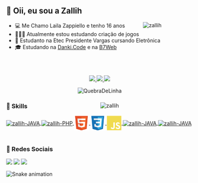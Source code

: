 ## 💜 Oii, eu sou a Zallih

<div>
<img align="right" alt="zallih" width="135" src="https://cdn.discordapp.com/attachments/1109120423297294356/1115676832709234715/download20230602132208.png">
  
- 💻 Me Chamo Laila Zappiello e tenho 16 anos <br>
- 👩🏽‍💻 Atualmente estou estudando criação de jogos <br>
- 📖 Estudanto na Etec Presidente Vargas cursando Eletrônica  
- 🎓 Estudando na <a href="https://cursos.dankicode.com/">Danki.Code</a> e na <a href="https://b7web.com.br/">B7Web</a>  
</div>

<br><br>

<div>
  <a href ="https://github.com/zallih">
    <p align="middle">
      <img height="150em" src="https://github-readme-stats.vercel.app/api?username=zallih&show_icons=true&theme=tokyonight&include_all_commits=true&count_private=true"/>
      <img height="150em" src="https://github-readme-stats.vercel.app/api/top-langs/?username=zallih&layout=compact&langs_count=7&theme=tokyonight"/>
      <img height="150em" src="http://github-readme-streak-stats.herokuapp.com?user=zallih&theme=tokyonight&date_format=j%20M%5B%20Y%5D"/>
     </p>
  </a>
</div>


<p align="middle">
  <img width="185" alt="QuebraDeLinha" src="https://media.discordapp.net/attachments/783761333358166056/875852044928425984/divider-2461548_640.png">
</p>


<div>
    <img align="right" alt="zallih" width="250" src="https://cdn.discordapp.com/attachments/1109120423297294356/1115676185888817182/octocat-1686068325751.png">
  <h3> 💜 Skills</h3>
  <a href="https://github.com/zallih">
  <img align="center" alt="zallih-JAVA" height="40" width="40" src="https://cdn.jsdelivr.net/gh/devicons/devicon/icons/java/java-original.svg">
  <img align="center" alt="zallih-PHP" height="40" width="40" src="https://www.pngkey.com/png/full/360-3603565_php-logo-png-logo-php.png">
  <img align="center" alt="zallih-HTML" height="40" width="40" src="https://raw.githubusercontent.com/devicons/devicon/master/icons/html5/html5-original.svg">
  <img align="center" alt="zalli-CSS" height="40" width="40" src="https://raw.githubusercontent.com/devicons/devicon/master/icons/css3/css3-original.svg">
  <img align="center" alt="zallih-Js" height="40" width="40" src="https://raw.githubusercontent.com/devicons/devicon/master/icons/javascript/javascript-plain.svg"> 
    <img align="center" alt="zallih-JAVA" height="40" width="40" src="https://coal.gamemaker.io/sites/5d75794b3c84c70006700381/theme/images/og/thumbnail_gm_logo.png?1677843242">
    <img align="center" alt="zallih-JAVA" height="40" width="40" src="https://companieslogo.com/img/orig/U-ea48bc1d.png?t=1634728034">
    </a>
<br><br>
<h3>💜 Redes Sociais</h3>
  <a href="https://www.instagram.com/laila_zappiello/" target="_blank"><img src="https://img.shields.io/badge/-Instagram-%23E4405F?style=for-the-badge&logo=instagram&logoColor=white" target="blank"></a>
  <a href="https://www.facebook.com/laila.zappiello.5/" target="_blank"><img src="https://img.shields.io/badge/Facebook-1877F2?style=for-the-badge&logo=facebook&logoColor=white" target="blank"></a> 
  <a href="https://www.linkedin.com/in/laila-zappiello/" target="_blank"><img src="https://img.shields.io/badge/-LinkedIn-%230077B5?style=for-the-badge&logo=linkedin&logoColor=white" target="_blank"></a> 
  
  
  
  ![Snake animation](https://github.com/zallih/zallih/blob/output/github-contribution-grid-snake.svg)

</div>

